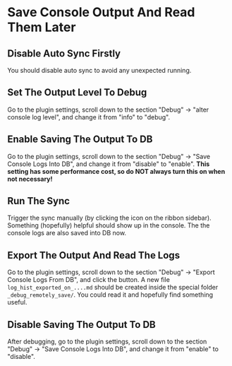 # Save Console Output And Read Them Later

## Disable Auto Sync Firstly

You should disable auto sync to avoid any unexpected running.

## Set The Output Level To Debug

Go to the plugin settings, scroll down to the section "Debug" -> "alter console log level", and change it from "info" to "debug".

## Enable Saving The Output To DB

Go to the plugin settings, scroll down to the section "Debug" -> "Save Console Logs Into DB", and change it from "disable" to "enable". **This setting has some performance cost, so do NOT always turn this on when not necessary!**

## Run The Sync

Trigger the sync manually (by clicking the icon on the ribbon sidebar). Something (hopefully) helpful should show up in the console. The the console logs are also saved into DB now.

## Export The Output And Read The Logs

Go to the plugin settings, scroll down to the section "Debug" -> "Export Console Logs From DB", and click the button. A new file `log_hist_exported_on_....md` should be created inside the special folder `_debug_remotely_save/`. You could read it and hopefully find something useful.

## Disable Saving The Output To DB

After debugging, go to the plugin settings, scroll down to the section "Debug" -> "Save Console Logs Into DB", and change it from "enable" to "disable".
